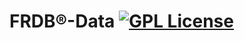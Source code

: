 # FRDB®-Data [![GPL License](https://img.shields.io/badge/license-GPL-blue.svg)](https://github.com/FRDB/FRDB-Data/blob/master/LICENSE)
